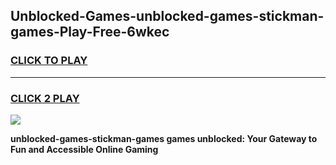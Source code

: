 
## Unblocked-Games-unblocked-games-stickman-games-Play-Free-6wkec
<h3>
<a href="https://premium76.site?title=unblocked-games-stickman-games&ref=19M">CLICK TO PLAY</a></h3>
<hr>

<h3>
<a href="https://premium76.site?title=unblocked-games-stickman-games&ref=19M">CLICK 2 PLAY</a>
  
</h3>

<a href="https://premium76.site?title=unblocked-games-stickman-games&ref=19M"><img src="https://clearcache.store/games.png"></a>


**unblocked-games-stickman-games games unblocked: Your Gateway to Fun and Accessible Online Gaming**
